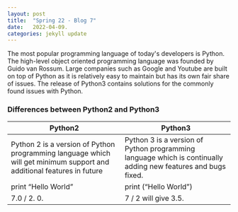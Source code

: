 ```yaml
---
layout: post
title:  "Spring 22 - Blog 7"
date:   2022-04-09.
categories: jekyll update
---
```




The most popular programming language of today's developers is Python. The high-level object oriented programming language was founded by Guido van Rossum. Large companies such as Google and Youtube are built on top of Python as it is relatively easy to maintain but has its own fair share of issues. The release of Python3 contains solutions for the commonly found issues with Python.

<h3>Differences between Python2 and Python3</h3>

|Python2|Python3|
|---|----|
|Python 2 is a version of Python programming language which will get minimum support and additional features in future|Python 3 is a version of Python programming language which is continually adding new features and bugs fixed. |
|print “Hello World”|print (“Hello World”) |
|7.0 / 2. 0.|7 / 2 will give 3.5.|